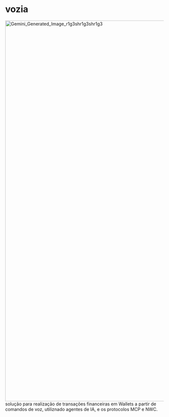 # vozia
<img width="2563" height="1211" alt="Gemini_Generated_Image_r1g3shr1g3shr1g3" src="https://github.com/user-attachments/assets/1d7c1ba6-f975-46d3-b53e-f4332285d9e0" />
solução para realização de transações financeiras em Wallets a partir de comandos de voz, utiliznado agentes de IA, e os protocolos MCP e NWC.
